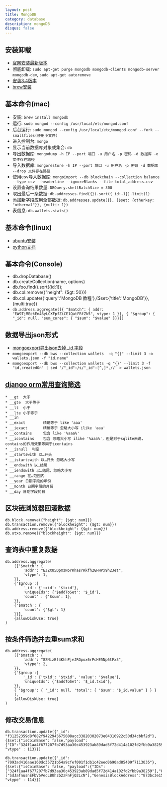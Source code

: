 ```yaml
---
layout: post
title: MongoDB
category: database
description: mongoDB
disqus: false
---
```


## 安装卸载
* [官网安装最新版本](https://docs.mongodb.com/manual/tutorial/install-mongodb-on-ubuntu/)
* 彻底卸载: `sudo apt-get purge mongodb mongodb-clients mongodb-server mongodb-dev`, `sudo apt-get autoremove`
* [安装3.4版本](https://docs.mongodb.com/v3.4/tutorial/install-mongodb-on-ubuntu/)
* [brew安装](https://www.cnblogs.com/oceanden/p/5188119.html)


## 基本命令(mac)
* 安装: `brew install mongodb`
* 运行: `sudo mongod --config /usr/local/etc/mongod.conf`
* 后台运行: `sudo mongod --config /usr/local/etc/mongod.conf --fork --smallfiles(使用小文件)`
* 进入控制台: `mongo`
* 显示当前数据库对象或集合:  `db`
* 导出数据库: `mongodump -h IP --port 端口 -u 用户名 -p 密码 -d 数据库 -o 文件存在路径`
* 导入数据库: `mongorestore -h IP --port 端口 -u 用户名 -p 密码 -d 数据库 --drop 文件存在路径`
* 使用csv导入数据库: `mongoimport --db blockchain --collection balance --type csv --headerline --ignoreBlanks --file total_address.csv`
* 设置查询结果数量: `DBQuery.shellBatchSize = 300`
* 取出最后一条数据: `db.addresses.find({}).sort({_id:-1}).limit(1)`
* 添加新字段应用全部数据: `db.addresses.update({}, {$set: {otherkey: "otherval"}}, {multi: 1})`
* 表信息: `db.wallets.stats()`


## 基本命令(linux)
* [ubuntu安装](https://docs.mongodb.org/manual/tutorial/install-mongodb-on-ubuntu/)
* [python文档](http://docs.mongoengine.org/guide/querying.html#atomic-updates)


## 基本命令(Console)
* db.dropDatabase()
* db.createCollection(name, options)
* db.foo.find().sort({id:1});
* db.col.remove({"height": {$gt: 50}})
* db.col.update({'query':'MongoDB 教程'},{$set:{'title':'MongoDB'}},{multi:true})
* `db.address.aggregate([{ "$match": { addr: "EW9TjMEekEn46yLCXFpfZiCE1QatFRfZk5", vtype: 1 }}, { "$group": { "_id": null, "sum_cores": { "$sum": "$value" }}}])`


## 数据导出json形式
* [mongoexport导出json去掉 _id 字段](https://www.jianshu.com/p/294c3112f3ba)
* `mongoexport --db bws --collection wallets  -q "{}" --limit 3 -o wallets.json -f "id,name"`
* `mongoexport --db bws --collection wallets -q "{}" --limit 3 -f "id,createdOn" | sed '/"_id":/s/"_id":[^,]*,//' > wallets.json `


## [django orm常用查询筛选](https://www.jianshu.com/p/923b89ec18eb)

```
* __gt  大于
* __gte  大于等于
* __lt  小于
* __lte 小于等于
* __in
* __exact        精确等于 like 'aaa'
* __iexact       精确等于 忽略大小写 ilike 'aaa'
* __contains     包含 like '%aaa%'
* __icontains    包含 忽略大小写 ilike '%aaa%'，但是对于sqlite来说，contains的作用效果等同于icontains
* __isnull  判空
* __startswith 以…开头
* __istartswith 以…开头 忽略大小写
* __endswith 以…结尾
* __iendswith 以…结尾，忽略大小写
* __range 在…范围内
* __year 日期字段的年份
* __month 日期字段的月份
* __day 日期字段的日
```


## 区块链浏览器回滚数据   
```
db.block.remove({"height": {$gt: num}})
db.transaction.remove({"blockheight": {$gt: num}})
db.address.remove({"blockheight": {$gt: num}})
db.utxo.remove({"blockheight": {$gt: num}})
```


## 查询表中重复数据
```
db.address.aggregate(
    [{'$match': {
        'addr': "EJZXU5DpXzNorKhasrRkfh2GHHPx9h2Jet",
        'vtype': 1,
    }},
    {'$group':{
        '_id': {'txid': '$txid'},
        'uniqueIds': {'$addToSet': '$_id'},
        'count' : {'$sum': 1},
    }},
    {'$match': {
        'count': {'$gt': 1}
    }}],
    {allowDiskUse: true}
)
```


## 按条件筛选并去重sum求和
```
db.address.aggregate(
    [{'$match': {
        'addr': "8ZNizBf4KhhPjeJRGpox6rPcHE5Np6tFx3",
        'vtype': 2,
    }},
    {'$group':{
        '_id': {'txid': '$txid', 'value': '$value'},
        'uniqueIds': {'$addToSet': '$_id.txid'},
    }},
    { '$group': { '_id': null, 'total': { '$sum': "$_id.value" } } }
    ],
    {allowDiskUse: true}
)
```


## 修改交易信息
```
db.transaction.update({"_id": "f31252359d8f082f9422945675608acc33820302073e04316922c50d34cbbf2d"}, {$set:{"isCoinBase": false,"payload":{"ID":"324f1aa4f677207fb7d93aa30c453923ab89dad5f72d414a102fd2fbb9a38259","StakeAddress":"SSPnVUQJcJR9L9G4unqK5r45BNH8cgghco","GenesisBlockHash":"873bc3e1576fcfb3464f59fac11a4de44084a4623e7528b1013b510a117ec7e9"}, "vtype" : 113}})

db.transaction.update({"_id": "7093ad416aae160dc35721b54a9cfef001f1db1c42eed0b90ad85409f7113035"}, {$set:{"isCoinBase": false, "payload":{"IDs":["324f1aa4f677207fb7d93aa30c453923ab89dad5f72d414a102fd2fbb9a38259"],"OwnerStakeAddresses":["SdJafnusnEFbV6VecLBUhzb2zFnFjQ2LcN"],"GenesisBlockAddress":"873bc3e1576fcfb3464f59fac11a4de44084a4623e7528b1013b510a117ec7e9"}, "vtype" : 114}})
```



